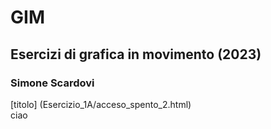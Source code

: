 # GIM

## Esercizi di grafica in movimento (2023)


### Simone Scardovi

[titolo] (Esercizio_1A/acceso_spento_2.html)  
ciao
